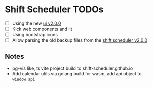 # Shift Scheduler TODOs

- [ ] Using the new [ui v2.0.0](github.com/knackwurstking/ui)
- [ ] Kick web components and lit
- [ ] Using bootstrap icons
- [ ] Allow parsing the old backup files from the [shift scheduler v2.0.0](github.com/knackwurstking/shift-scheduler)

## Notes

- pg-vis like, ts vite project build to shift-scheduler.github.io
- Add calendar utils via golang build for wasm, add api object to `window.api`
